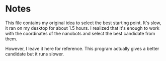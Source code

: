 Notes
=====

This file contains my original idea to select the best starting point.
It's slow, it ran on my desktop for about 1.5 hours. I realized that
it's enough to work with the coordinates of the nanobots and select
the best candidate from them.

However, I leave it here for reference. This program actually gives a
better candidate but it runs slower.
